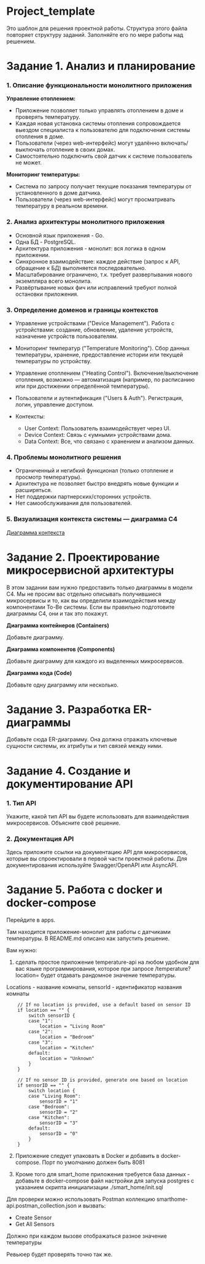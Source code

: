 # Project_template

Это шаблон для решения проектной работы. Структура этого файла повторяет структуру заданий. Заполняйте его по мере работы над решением.

# Задание 1. Анализ и планирование

### 1. Описание функциональности монолитного приложения

**Управление отоплением:**

- Приложение позволяет только управлять отоплением в доме и проверять температуру.
- Каждая новая установка системы отопления сопровождается выездом специалиста к пользователю для подключения системы отопления в доме.
- Пользователи (через web-интерфейс) могут удалённо включать/выключать отопление в своих домах.
- Самостоятельно подключить свой датчик к системе пользователь не может.

**Мониторинг температуры:**

- Система по запросу получает текущие показания температуры от установленного в доме датчика. 
- Пользователи (через web-интерфейс) могут просматривать температуру в реальном времени.

### 2. Анализ архитектуры монолитного приложения

- Основной язык приложения - Go.
- Одна БД - PostgreSQL.
- Архитектура приложения - монолит: вся логика в одном приложении.
- Синхронное взаимодействие: каждое действие (запрос к API, обращение к БД) выполняется последовательно.
- Масштабирование ограничено, т.к. требует развертывания нового экземпляра всего монолита.
- Развёртывание новых фич или исправлений требуют полной остановки приложения.

### 3. Определение доменов и границы контекстов

- Управление устройствами ("Device Management").
Работа с устройствами: создание, обновление, удаление устройств, назначение устройств пользователям.
- Мониторинг температур ("Temperature Monitoring"). 
Сбор данных температуры, хранение, предоставление истории или текущей температуры по устройству.
- Управление отоплением ("Heating Control"). 
Включение/выключение отопления, возможно — автоматизация (например, по расписанию или при достижении определённой температуры).
- Пользователи и аутентификация ("Users & Auth").
Регистрация, логин, управление доступом.

- Контексты:
  - User Context: Пользователь взаимодействует через UI.
  - Device Context: Связь с «умными» устройствами дома.
  - Data Context: Все, что связано с хранением и анализом данных.

### **4. Проблемы монолитного решения**

- Ограниченный и негибкий функционал (только отопление и просмотр температуры).
- Архитектура не позволяет быстро внедрять новые функции и расширяться.
- Нет поддержки партнерских/сторонних устройств.
- Нет самообслуживания для пользователей.

### 5. Визуализация контекста системы — диаграмма С4

[Диаграмма контекста](https://github.com/vdovinov/architecture-warmhouse/blob/warmhouse/sprint1_task1/context_diagram.puml)

# Задание 2. Проектирование микросервисной архитектуры

В этом задании вам нужно предоставить только диаграммы в модели C4. Мы не просим вас отдельно описывать получившиеся микросервисы и то, как вы определили взаимодействия между компонентами To-Be системы. Если вы правильно подготовите диаграммы C4, они и так это покажут.

**Диаграмма контейнеров (Containers)**

Добавьте диаграмму.

**Диаграмма компонентов (Components)**

Добавьте диаграмму для каждого из выделенных микросервисов.

**Диаграмма кода (Code)**

Добавьте одну диаграмму или несколько.

# Задание 3. Разработка ER-диаграммы

Добавьте сюда ER-диаграмму. Она должна отражать ключевые сущности системы, их атрибуты и тип связей между ними.

# Задание 4. Создание и документирование API

### 1. Тип API

Укажите, какой тип API вы будете использовать для взаимодействия микросервисов. Объясните своё решение.

### 2. Документация API

Здесь приложите ссылки на документацию API для микросервисов, которые вы спроектировали в первой части проектной работы. Для документирования используйте Swagger/OpenAPI или AsyncAPI.

# Задание 5. Работа с docker и docker-compose

Перейдите в apps.

Там находится приложение-монолит для работы с датчиками температуры. В README.md описано как запустить решение.

Вам нужно:

1) сделать простое приложение temperature-api на любом удобном для вас языке программирования, которое при запросе /temperature?location= будет отдавать рандомное значение температуры.

Locations - название комнаты, sensorId - идентификатор названия комнаты

```
	// If no location is provided, use a default based on sensor ID
	if location == "" {
		switch sensorID {
		case "1":
			location = "Living Room"
		case "2":
			location = "Bedroom"
		case "3":
			location = "Kitchen"
		default:
			location = "Unknown"
		}
	}

	// If no sensor ID is provided, generate one based on location
	if sensorID == "" {
		switch location {
		case "Living Room":
			sensorID = "1"
		case "Bedroom":
			sensorID = "2"
		case "Kitchen":
			sensorID = "3"
		default:
			sensorID = "0"
		}
	}
```

2) Приложение следует упаковать в Docker и добавить в docker-compose. Порт по умолчанию должен быть 8081

3) Кроме того для smart_home приложения требуется база данных - добавьте в docker-compose файл настройки для запуска postgres с указанием скрипта инициализации ./smart_home/init.sql

Для проверки можно использовать Postman коллекцию smarthome-api.postman_collection.json и вызвать:

- Create Sensor
- Get All Sensors

Должно при каждом вызове отображаться разное значение температуры

Ревьюер будет проверять точно так же.


